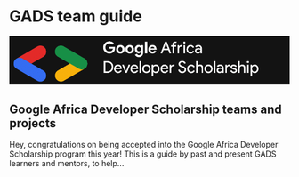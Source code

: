 # GADS team guide

![](.gitbook/assets/google-africa-developer-scholarship-gads-program-2020-1%20%281%29.png)

## Google Africa Developer Scholarship teams and projects 

Hey, congratulations on being accepted into the Google Africa Developer Scholarship program this year! This is a guide by past and present GADS learners and mentors, to help...

### 

